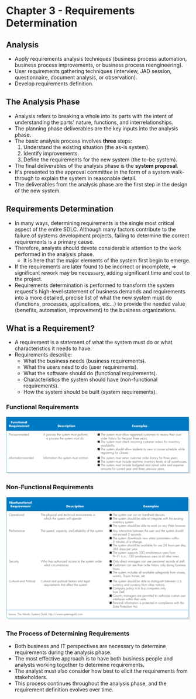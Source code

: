 # Chapter 3 - Requirements Determination

## Analysis
- Apply requirements analysis techniques (business process automation, business process improvements, or business process reengineering).
- User requirements gathering techniques (interview, JAD session, questionnaire, document analysis, or observation).
- Develop requirements definition.

## The Analysis Phase
- Analysis refers to breaking a whole into its parts with the intent of understanding the parts' nature, functions, and interrelationships.
- The planning phase deliverables are the key inputs into the analysis phase.
- The basic analysis process involves **three** steps:
  1. Understand the existing situation (the as-is system). 
  2. Identify improvements. 
  3. Define the requirements for the new system (the to-be system).
- The final deliverables of the analysis phase is the **system proposal**.
- It's presented to the approval committee in the form of a system walk-through to explain the system in reasonable detail.
- The deliverables from the analysis phase are the first step in the design of the new system.

## Requirements Determination
- In many ways, determining requirements is the single most critical aspect of the entire SDLC. Although many factors contribute to the failure of systems development projects, failing to determine the correct requirements is a primary cause.
- Therefore, analysts should devote considerable attention to the work performed in the analysis phase.
  - It is here that the major elements of the system first begin to emerge.
- If the requirements are later found to be incorrect or incomplete, ⇒ significant rework may be necessary, adding significant time and cost to the project.
- Requirements determination is performed to transform the system request's high-level statement of business demands and requirements into a more detailed, precise list of what the new system must do (functions, processes, applications, etc...) to provide the needed value (benefits, automation, improvement) to the business organizations.

## What is a Requirement?
- A requirement is a statement of what the system must do or what characteristics it needs to have.
- Requirements describe:
  - What the business needs (business requirements).
  - What the users need to do (user requirements).
  - What the software should do (functional requirements).
  - Characteristics the system should have (non-functional requirements).
  - How the system should be built (system requirements).

### Functional Requirements
  ![Functional Requirements](functional_requirements.png)

### Non-Functional Requirements
  ![Non-Functional Requirements](non-functional_Requirements.png)

### The Process of Determining Requirements
- Both business and IT perspectives are necessary to determine requirements during the analysis phase.
- The most effective approach is to have both business people and analysts working together to determine requirements.
- The analyst must also consider how best to elicit the requirements from stakeholders.
- This process continues throughout the analysis phase, and the requirement definition evolves over time.
